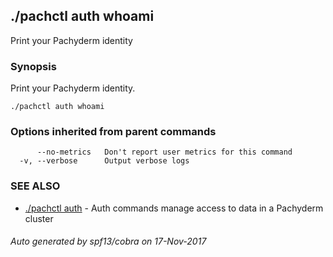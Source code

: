 ## ./pachctl auth whoami

Print your Pachyderm identity

### Synopsis


Print your Pachyderm identity.

```
./pachctl auth whoami
```

### Options inherited from parent commands

```
      --no-metrics   Don't report user metrics for this command
  -v, --verbose      Output verbose logs
```

### SEE ALSO
* [./pachctl auth](./pachctl_auth.md)	 - Auth commands manage access to data in a Pachyderm cluster

###### Auto generated by spf13/cobra on 17-Nov-2017
